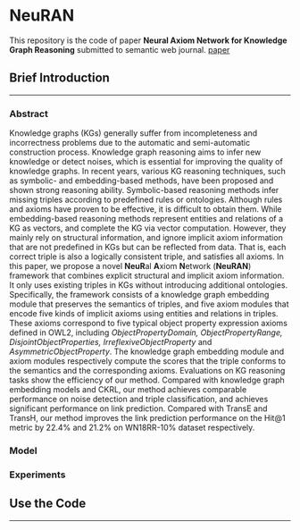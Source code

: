 # NeuRAN
This repository is the code of paper **Neural Axiom Network for Knowledge Graph Reasoning** submitted to semantic web journal. [paper](https://www.semantic-web-journal.net/content/neural-axiom-network-knowledge-graph-reasoning-0)

## Brief Introduction
---
### Abstract
Knowledge graphs (KGs) generally suffer from incompleteness and incorrectness problems due to the automatic and semi-automatic construction process. Knowledge graph reasoning aims to infer new knowledge or detect noises, which is essential for improving the quality of knowledge graphs. In recent years, various KG reasoning techniques, such as symbolic- and embedding-based methods, have been proposed and shown strong reasoning ability. Symbolic-based reasoning methods infer missing triples according to predefined rules or ontologies. Although rules and axioms have proven to be effective, it is difficult to obtain them. While embedding-based reasoning methods represent entities and relations of a KG as vectors, and complete the KG via vector computation. 
However, they mainly rely on structural information, and ignore implicit axiom information that are not predefined in KGs but can be reflected from data. That is, each correct triple is also a logically consistent triple, and satisfies all axioms. In this paper, we propose a novel **NeuR**al **A**xiom **N**etwork (**NeuRAN**) framework that combines explicit structural and implicit axiom information. It only uses existing triples in KGs without introducing additional ontologies. Specifically, the framework consists of a knowledge graph embedding module that preserves the semantics of triples, and five axiom modules that encode five kinds of implicit axioms using entities and relations in triples. These axioms correspond to five typical object property expression axioms defined in OWL2, including *ObjectPropertyDomain, ObjectPropertyRange, DisjointObjectProperties, IrreflexiveObjectProperty* and *AsymmetricObjectProperty*. The knowledge graph embedding module and axiom modules respectively compute the scores that the triple conforms to the semantics and the corresponding axioms. Evaluations on KG reasoning tasks show the efficiency of our method. Compared with knowledge graph embedding models and CKRL, our method achieves comparable performance on noise detection and triple classification, and achieves significant performance on link prediction. Compared with TransE and TransH, our method improves the link prediction performance on the Hit@1 metric by 22.4% and 21.2% on WN18RR-10\% dataset respectively.

### Model

### Experiments

## Use the Code
---

